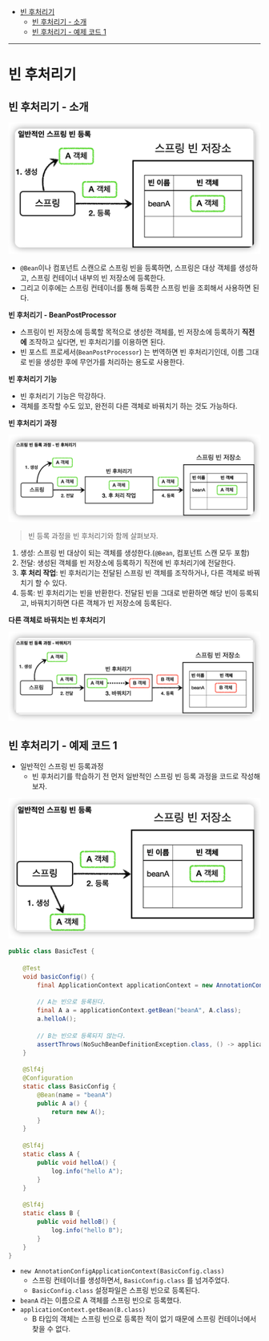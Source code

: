 - [빈 후처리기](#빈-후처리기)
  - [빈 후처리기 - 소개](#빈-후처리기---소개)
  - [빈 후처리기 - 예제 코드 1](#빈-후처리기---예제-코드-1)

---

# 빈 후처리기

## 빈 후처리기 - 소개

![](/images/2022-05-06-02-42-54.png)

- `@Bean`이나 컴포넌트 스캔으로 스프링 빈을 등록하면, 스프링은 대상 객체를 생성하고, 스프링 컨테이너 내부의 빈 저장소에 등록한다.
- 그리고 이후에는 스프링 컨테이너를 통해 등록한 스프링 빈을 조회해서 사용하면 된다.

**빈 후처리기 - BeanPostProcessor**

- 스프링이 빈 저장소에 등록할 목적으로 생성한 객체를, 빈 저장소에 등록하기 **직전에** 조작하고 싶다면, 빈 후처리기를 이용하면 된다.
- 빈 포스트 프로세서(`BeanPostProcessor`) 는 번역하면 빈 후처리기인데, 이름 그대로 빈을 생성한 후에 무언가를 처리하는 용도로 사용한다.

**빈 후처리기 기능**
- 빈 후처리기 기능은 막강하다.
- 객체를 조작할 수도 있꼬, 완전히 다른 객체로 바꿔치기 하는 것도 가능하다.

**빈 후처리기 과정**

![](/images/2022-05-06-02-44-57.png)

> 빈 등록 과정을 빈 후처리기와 함께 살펴보자.

1. 생성: 스프링 빈 대상이 되는 객체를 생성한다.(`@Bean`, 컴포넌트 스캔 모두 포함)
2. 전달: 생성된 객체를 빈 저장소에 등록하기 직전에 빈 후처리기에 전달한다.
3. **후 처리 작업**: 빈 후처리기는 전달된 스프링 빈 객체를 조작하거나, 다른 객체로 바꿔치기 할 수 있다.
4. 등록: 빈 후처리기는 빈을 반환한다. 전달된 빈을 그대로 반환하면 해당 빈이 등록되고, 바꿔치기하면 다른 객체가 빈 저장소에 등록된다.

**다른 객체로 바꿔치는 빈 후처리기**

![](/images/2022-05-06-02-45-12.png)

## 빈 후처리기 - 예제 코드 1

- 일반적인 스프링 빈 등록과정
  - 빈 후처리기를 학습하기 전 먼저 일반적인 스프링 빈 등록 과정을 코드로 작성해보자.

![](/images/2022-05-06-02-49-08.png)

```java
public class BasicTest {

    @Test
    void basicConfig() {
        final ApplicationContext applicationContext = new AnnotationConfigApplicationContext(BasicConfig.class);

        // A는 빈으로 등록된다.
        final A a = applicationContext.getBean("beanA", A.class);
        a.helloA();

        // B는 빈으로 등록되지 않는다.
        assertThrows(NoSuchBeanDefinitionException.class, () -> applicationContext.getBean(B.class));
    }

    @Slf4j
    @Configuration
    static class BasicConfig {
        @Bean(name = "beanA")
        public A a() {
            return new A();
        }
    }

    @Slf4j
    static class A {
        public void helloA() {
            log.info("hello A");
        }
    }

    @Slf4j
    static class B {
        public void helloB() {
            log.info("hello B");
        }
    }
}
```

- `new AnnotationConfigApplicationContext(BasicConfig.class)`
  - 스프링 컨테이너를 생성하면서, `BasicConfig.class` 를 넘겨주었다.
  - `BasicConfig.class` 설정파일은 스프링 빈으로 등록된다.
- `beanA` 라는 이름으로 A 객체를 스프링 빈으로 등록했다.
- `applicationContext.getBean(B.class)`
  - B 타입의 객체는 스프링 빈으로 등록한 적이 없기 때문에 스프링 컨테이너에서 찾을 수 없다.